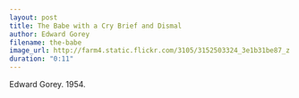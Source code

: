 ```yaml
---
layout: post
title: The Babe with a Cry Brief and Dismal
author: Edward Gorey
filename: the-babe
image_url: http://farm4.static.flickr.com/3105/3152503324_3e1b31be87_z.jpg?zz=1
duration: "0:11"
---
```


Edward Gorey.  1954.
